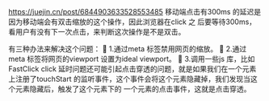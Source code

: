 https://juejin.cn/post/6844903633528553485
移动端点击有300ms 的延迟是因为移动端会有双击缩放的这个操作，因此浏览器在click 之
后要等待300ms，看用户有没有下一次点击，来判断这次操作是不是双击。

有三种办法来解决这个问题：
 1.通过meta 标签禁用网页的缩放。
 2.通过meta 标签将网页的viewport 设置为ideal viewport。
 3.调用一些js 库，比如FastClick
click 延时问题还可能引起点击穿透的问题，就是如果我们在一个元素上注册了touchStart
的监听事件，这个事件会将这个元素隐藏掉，我们发现当这个元素隐藏后，触发了这个元素下的
一个元素的点击事件，这就是点击穿透。